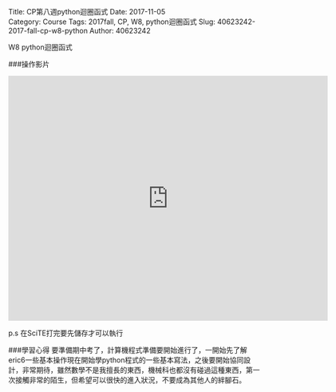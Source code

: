 Title: CP第八週python迴圈函式
Date: 2017-11-05  
Category: Course
Tags: 2017fall, CP, W8, python迴圈函式
Slug: 40623242-2017-fall-cp-w8-python
Author: 40623242

W8 python迴圈函式

<!-- PELICAN_END_SUMMARY -->

###操作影片
<iframe src="https://player.vimeo.com/video/241393414" width="640" height="491" frameborder="0" webkitallowfullscreen mozallowfullscreen allowfullscreen></iframe>

p.s 在SciTE打完要先儲存才可以執行

###學習心得
要準備期中考了，計算機程式準備要開始進行了，一開始先了解eric6一些基本操作現在開始學python程式的一些基本寫法，之後要開始協同設計，非常期待，雖然數學不是我擅長的東西，機械科也都沒有碰過這種東西，第一次接觸非常的陌生，但希望可以很快的進入狀況，不要成為其他人的絆腳石。